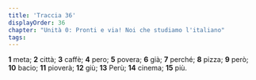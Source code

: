 ```yaml
---
title: 'Traccia 36'
displayOrder: 36
chapter: "Unità 0: Pronti e via! Noi che studiamo l'italiano"
tags:
---
```


**1** meta; **2** città; **3** caffè; **4** pero; **5** povera; **6** già; **7** perché; **8** pizza; **9** però; **10** bacio; **11** pioverà; **12** giù; **13** Perù; **14** cinema; **15** più.
